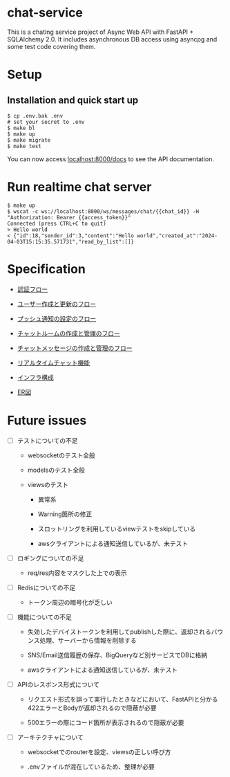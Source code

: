 # chat-service

This is a chating service project of Async Web API with FastAPI + SQLAlchemy 2.0.
It includes asynchronous DB access using asyncpg and some test code covering them.

# Setup

## Installation and quick start up

```shell
$ cp .env.bak .env
# set your secret to .env
$ make bl
$ make up
$ make migrate
$ make test
```

You can now access [localhost:8000/docs](http://localhost:8000/docs) to see the API documentation.

# Run realtime chat server

```shell
$ make up
$ wscat -c ws://localhost:8000/ws/messages/chat/{{chat_id}} -H "Authorization: Bearer {{access_token}}"
Connected (press CTRL+C to quit)
> Hello world
< {"id":18,"sender_id":3,"content":"Hello world","created_at":"2024-04-03T15:15:35.571731","read_by_list":[]}
```

# Specification

 - [認証フロー](./docs/1-auth.md)

 - [ユーザー作成と更新のフロー](./docs/2-users.md)

 - [プッシュ通知の設定のフロー](./docs/3-sessions.md)

 - [チャットルームの作成と管理のフロー](./docs/4-chats.md)

 - [チャットメッセージの作成と管理のフロー](./docs/5-messages.md)

 - [リアルタイムチャット機能](./docs/6-realtime-chatting.md)

 - [インフラ構成](./docs/7-infra.md)

 - [ER図](./docs/8-erd.md)

# Future issues

- [ ] テストについての不足

  - websocketのテスト全般

  - modelsのテスト全般

  - viewsのテスト

    - 異常系

    - Warning箇所の修正

    - スロットリングを利用しているviewテストをskipしている

    - awsクライアントによる通知送信しているが、未テスト

- [ ] ロギングについての不足

  - req/res内容をマスクした上での表示

- [ ] Redisについての不足

  - トークン周辺の暗号化が乏しい

- [ ] 機能についての不足

  - 失効したデバイストークンを利用してpublishした際に、返却されるバウンス処理、サーバーから情報を削除する

  - SNS/Email送信履歴の保存、BigQueryなど別サービスでDBに格納

  - awsクライアントによる通知送信しているが、未テスト

- [ ] APIのレスポンス形式について

  - リクエスト形式を誤って実行したときなどにおいて、FastAPIと分かる422エラーとBodyが返却されるので隠蔽が必要

  - 500エラーの際にコード箇所が表示されるので隠蔽が必要

- [ ] アーキテクチャについて

  - websocketでのrouterを設定、viewsの正しい呼び方

  - .envファイルが混在しているため、整理が必要
